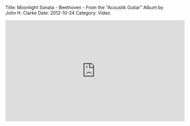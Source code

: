 Title: Moonlight Sonata - Beethoven - From the "Acoustik Guitar" Album by John H. Clarke
Date: 2012-10-24
Category: Video

<iframe width="560" height="315" src="https://www.youtube.com/embed/18jb2SENs_8" title="YouTube video player" frameborder="0" allow="accelerometer; autoplay; clipboard-write; encrypted-media; gyroscope; picture-in-picture" allowfullscreen></iframe>

